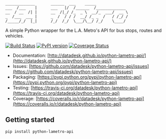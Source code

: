 <pre><code>_____________       ______  ___    _____              
___  /___    |      ___   |/  /______  /_____________ 
__  / __  /| |      __  /|_/ /_  _ \  __/_  ___/  __ \
_  /___  ___ |      _  /  / / /  __/ /_ _  /   / /_/ /
/_____/_/  |_|      /_/  /_/  \___/\__/ /_/    \____/ </code></pre>

A simple Python wrapper for the L.A. Metro's API for bus stops, routes and vehicles.

[![Build Status](https://travis-ci.org/datadesk/python-lametro-api.png?branch=master)](https://travis-ci.org/datadesk/python-lametro-api)
[![PyPI version](https://badge.fury.io/py/python-lametro-api.png)](http://badge.fury.io/py/python-lametro-api)
[![Coverage Status](https://coveralls.io/repos/datadesk/python-lametro-api/badge.png?branch=master)](https://coveralls.io/r/datadesk/python-lametro-api?branch=master)

* Documentation: [http://datadesk.github.io/python-lametro-api/](http://datadesk.github.io/python-lametro-api/)
* Issues: [https://github.com/datadesk/python-lametro-api/issues](https://github.com/datadesk/python-lametro-api/issues)
* Packaging: [https://pypi.python.org/pypi/python-lametro-api](https://pypi.python.org/pypi/python-lametro-api)
* Testing: [https://travis-ci.org/datadesk/python-lametro-api](https://travis-ci.org/datadesk/python-lametro-api)
* Coverage: [https://coveralls.io/r/datadesk/python-lametro-api](https://coveralls.io/r/datadesk/python-lametro-api)

Getting started
---------------

```bash
pip install python-lametro-api
```
